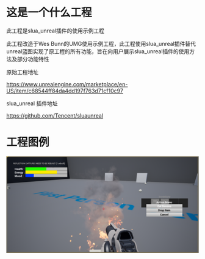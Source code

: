 # 这是一个什么工程

此工程是slua_unreal插件的使用示例工程

此工程改造于Wes Bunn的UMG使用示例工程，此工程使用slua_unreal插件替代unreal蓝图实现了原工程的所有功能，旨在向用户展示slua_unreal插件的使用方法及部分功能特性



原始工程地址

https://www.unrealengine.com/marketplace/en-US/item/c68544ff84da4dd197f763d71cf10c97

slua_unreal 插件地址

https://github.com/Tencent/sluaunreal





# 工程图例

![](/Documents/1551258203207.png)